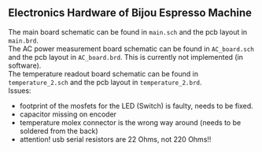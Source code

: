 ## Electronics Hardware of Bijou Espresso Machine 

The main board schematic can be found in `main.sch` and the pcb layout in `main.brd`.  
The AC power measurement board schematic can be found in `AC_board.sch` and the pcb layout in `AC_board.brd`. This is currently not implemented (in software).  
The temperature readout board schematic can be found in `temperature_2.sch` and the pcb layout in `temperature_2.brd`.  
Issues:
- footprint of the mosfets for the LED (Switch) is faulty, needs to be fixed.
- capacitor missing on encoder
- temperature molex connector is the wrong way around (needs to be soldered from the back)
- attention! usb serial resistors are 22 Ohms, not 220 Ohms!!
